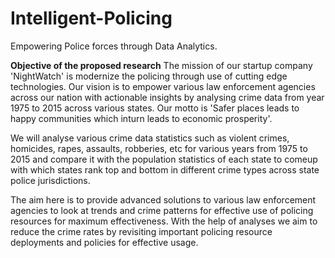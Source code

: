 # Intelligent-Policing
Empowering Police forces through Data Analytics.

**Objective of the proposed research**
The mission of our startup company 'NightWatch' is modernize the policing through use of cutting edge technologies. Our vision is to empower various law enforcement agencies across our nation with actionable insights by analysing crime data from year 1975 to 2015 across various states. Our motto is 'Safer places leads to happy communities which inturn leads to economic prosperity'.

We will analyse various crime data statistics such as violent crimes, homicides, rapes, assaults, robberies, etc for various years from 1975 to 2015 and compare it with the population statistics of each state to comeup with which states rank top and bottom in different crime types across state police jurisdictions.

The aim here is to provide advanced solutions to various law enforcement agencies to look at trends and crime patterns for effective use of policing resources for maximum effectiveness. With the help of analyses we aim to reduce the crime rates by revisiting important policing resource deployments and policies for effective usage.
